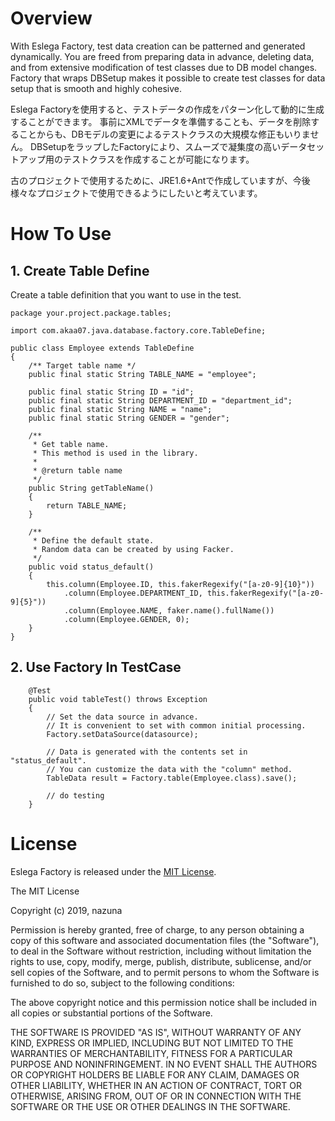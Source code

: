 # Overview

With Eslega Factory, test data creation can be patterned and generated dynamically.
You are freed from preparing data in advance, deleting data, and from extensive modification of test classes due to DB model changes.
Factory that wraps DBSetup makes it possible to create test classes for data setup that is smooth and highly cohesive.

Eslega Factoryを使用すると、テストデータの作成をパターン化して動的に生成することができます。
事前にXMLでデータを準備することも、データを削除することからも、DBモデルの変更によるテストクラスの大規模な修正もいりません。
DBSetupをラップしたFactoryにより、スムーズで凝集度の高いデータセットアップ用のテストクラスを作成することが可能になります。

古のプロジェクトで使用するために、JRE1.6+Antで作成していますが、今後様々なプロジェクトで使用できるようにしたいと考えています。

# How To Use

## 1. Create Table Define

Create a table definition that you want to use in the test.

```
package your.project.package.tables;

import com.akaa07.java.database.factory.core.TableDefine;

public class Employee extends TableDefine
{
	/** Target table name */
	public final static String TABLE_NAME = "employee";

	public final static String ID = "id";
	public final static String DEPARTMENT_ID = "department_id";
	public final static String NAME = "name";
	public final static String GENDER = "gender";

	/**
	 * Get table name.
	 * This method is used in the library. 
	 *
	 * @return table name
	 */
	public String getTableName()
	{
		return TABLE_NAME;
	}

	/**
	 * Define the default state.
	 * Random data can be created by using Facker.
	 */
	public void status_default()
	{
		this.column(Employee.ID, this.fakerRegexify("[a-z0-9]{10}"))
			.column(Employee.DEPARTMENT_ID, this.fakerRegexify("[a-z0-9]{5}"))
			.column(Employee.NAME, faker.name().fullName())
			.column(Employee.GENDER, 0);
	}
}
```



## 2. Use Factory In TestCase

```
	@Test
	public void tableTest() throws Exception
	{
		// Set the data source in advance.
 		// It is convenient to set with common initial processing.
		Factory.setDataSource(datasource);
		
		// Data is generated with the contents set in "status_default".
		// You can customize the data with the "column" method.
		TableData result = Factory.table(Employee.class).save();

		// do testing
	}
```


# License

Eslega Factory is released under the [MIT License](http://en.wikipedia.org/wiki/MIT_License).

The MIT License

Copyright (c) 2019, nazuna

Permission is hereby granted, free of charge, to any person obtaining a copy
of this software and associated documentation files (the "Software"), to deal
in the Software without restriction, including without limitation the rights
to use, copy, modify, merge, publish, distribute, sublicense, and/or sell
copies of the Software, and to permit persons to whom the Software is
furnished to do so, subject to the following conditions:

The above copyright notice and this permission notice shall be included in
all copies or substantial portions of the Software.

THE SOFTWARE IS PROVIDED "AS IS", WITHOUT WARRANTY OF ANY KIND, EXPRESS OR
IMPLIED, INCLUDING BUT NOT LIMITED TO THE WARRANTIES OF MERCHANTABILITY,
FITNESS FOR A PARTICULAR PURPOSE AND NONINFRINGEMENT. IN NO EVENT SHALL THE
AUTHORS OR COPYRIGHT HOLDERS BE LIABLE FOR ANY CLAIM, DAMAGES OR OTHER
LIABILITY, WHETHER IN AN ACTION OF CONTRACT, TORT OR OTHERWISE, ARISING FROM,
OUT OF OR IN CONNECTION WITH THE SOFTWARE OR THE USE OR OTHER DEALINGS IN
THE SOFTWARE.